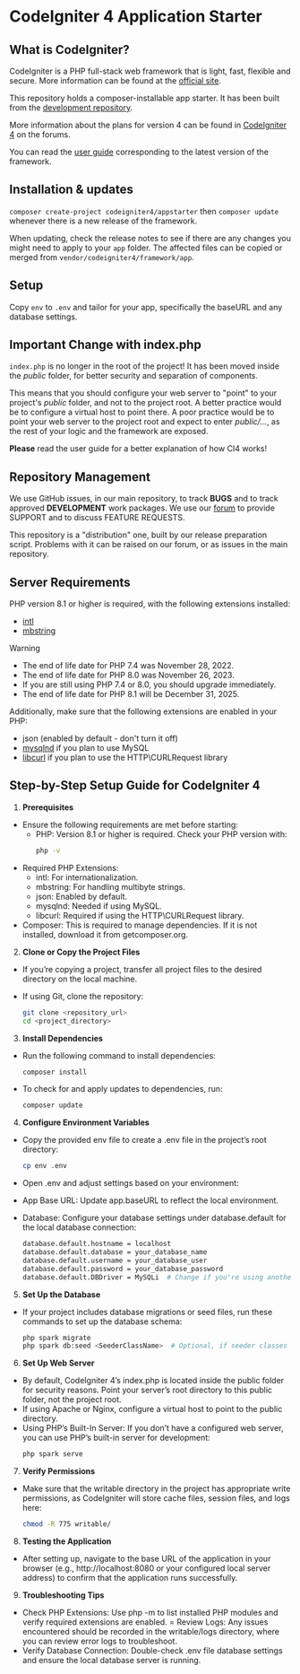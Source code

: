 # CodeIgniter 4 Application Starter

## What is CodeIgniter?

CodeIgniter is a PHP full-stack web framework that is light, fast, flexible and secure.
More information can be found at the [official site](https://codeigniter.com).

This repository holds a composer-installable app starter.
It has been built from the
[development repository](https://github.com/codeigniter4/CodeIgniter4).

More information about the plans for version 4 can be found in [CodeIgniter 4](https://forum.codeigniter.com/forumdisplay.php?fid=28) on the forums.

You can read the [user guide](https://codeigniter.com/user_guide/)
corresponding to the latest version of the framework.

## Installation & updates

`composer create-project codeigniter4/appstarter` then `composer update` whenever
there is a new release of the framework.

When updating, check the release notes to see if there are any changes you might need to apply
to your `app` folder. The affected files can be copied or merged from
`vendor/codeigniter4/framework/app`.

## Setup

Copy `env` to `.env` and tailor for your app, specifically the baseURL
and any database settings.

## Important Change with index.php

`index.php` is no longer in the root of the project! It has been moved inside the *public* folder,
for better security and separation of components.

This means that you should configure your web server to "point" to your project's *public* folder, and
not to the project root. A better practice would be to configure a virtual host to point there. A poor practice would be to point your web server to the project root and expect to enter *public/...*, as the rest of your logic and the
framework are exposed.

**Please** read the user guide for a better explanation of how CI4 works!

## Repository Management

We use GitHub issues, in our main repository, to track **BUGS** and to track approved **DEVELOPMENT** work packages.
We use our [forum](http://forum.codeigniter.com) to provide SUPPORT and to discuss
FEATURE REQUESTS.

This repository is a "distribution" one, built by our release preparation script.
Problems with it can be raised on our forum, or as issues in the main repository.

## Server Requirements

PHP version 8.1 or higher is required, with the following extensions installed:

- [intl](http://php.net/manual/en/intl.requirements.php)
- [mbstring](http://php.net/manual/en/mbstring.installation.php)

> [!WARNING]
> - The end of life date for PHP 7.4 was November 28, 2022.
> - The end of life date for PHP 8.0 was November 26, 2023.
> - If you are still using PHP 7.4 or 8.0, you should upgrade immediately.
> - The end of life date for PHP 8.1 will be December 31, 2025.

Additionally, make sure that the following extensions are enabled in your PHP:

- json (enabled by default - don't turn it off)
- [mysqlnd](http://php.net/manual/en/mysqlnd.install.php) if you plan to use MySQL
- [libcurl](http://php.net/manual/en/curl.requirements.php) if you plan to use the HTTP\CURLRequest library

## Step-by-Step Setup Guide for CodeIgniter 4

1. **Prerequisites**

- Ensure the following requirements are met before starting:
  - PHP: Version 8.1 or higher is required. Check your PHP version with:
    ```bash
    php -v
    ```
- Required PHP Extensions:
   - intl: For internationalization.
   - mbstring: For handling multibyte strings.
  - json: Enabled by default.
  - mysqlnd: Needed if using MySQL.
  - libcurl: Required if using the HTTP\CURLRequest library.
- Composer: This is required to manage dependencies. If it is not installed, download it from getcomposer.org.

2. **Clone or Copy the Project Files**

- If you’re copying a project, transfer all project files to the desired directory on the local machine.
- If using Git, clone the repository:

  ```bash
  git clone <repository_url>
  cd <project_directory>
  ```

3. **Install Dependencies**

- Run the following command to install dependencies:
  ```bash
  composer install
  ```

- To check for and apply updates to dependencies, run:
  ```bash
  composer update
  ```

4. **Configure Environment Variables**

- Copy the provided env file to create a .env file in the project’s root directory:
  ```bash
  cp env .env
  ```

- Open .env and adjust settings based on your environment:
- App Base URL: Update app.baseURL to reflect the local environment.
- Database: Configure your database settings under database.default for the local database connection:
  ```bash
  database.default.hostname = localhost
  database.default.database = your_database_name
  database.default.username = your_database_user
  database.default.password = your_database_password
  database.default.DBDriver = MySQLi  # Change if you're using another DB driver
  ```

5. **Set Up the Database**

- If your project includes database migrations or seed files, run these commands to set up the database schema:
  ```bash
  php spark migrate
  php spark db:seed <SeederClassName>  # Optional, if seeder classes are available
  ```

6. **Set Up Web Server**

- By default, CodeIgniter 4’s index.php is located inside the public folder for security reasons. Point your server’s root directory to this public folder, not the project root.
- If using Apache or Nginx, configure a virtual host to point to the public directory.
- Using PHP’s Built-In Server: If you don’t have a configured web server, you can use PHP’s built-in server for development:
  ```bash
  php spark serve
  ```

7. **Verify Permissions**

- Make sure that the writable directory in the project has appropriate write permissions, as CodeIgniter will store cache files, session files, and logs here:
  ```bash
  chmod -R 775 writable/
  ```

8. **Testing the Application**

- After setting up, navigate to the base URL of the application in your browser (e.g., http://localhost:8080 or your configured local server address) to confirm that the application runs successfully.

9. **Troubleshooting Tips**

- Check PHP Extensions: Use php -m to list installed PHP modules and verify required extensions are enabled.
= Review Logs: Any issues encountered should be recorded in the writable/logs directory, where you can review error logs to troubleshoot.
- Verify Database Connection: Double-check .env file database settings and ensure the local database server is running.
